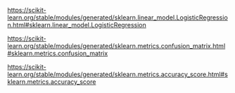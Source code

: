 https://scikit-learn.org/stable/modules/generated/sklearn.linear_model.LogisticRegression.html#sklearn.linear_model.LogisticRegression


https://scikit-learn.org/stable/modules/generated/sklearn.metrics.confusion_matrix.html#sklearn.metrics.confusion_matrix


https://scikit-learn.org/stable/modules/generated/sklearn.metrics.accuracy_score.html#sklearn.metrics.accuracy_score
